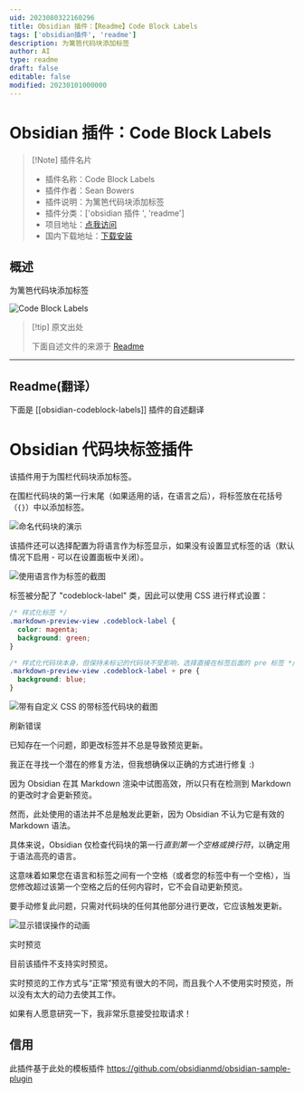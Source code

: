 ```yaml
---
uid: 2023080322160296
title: Obsidian 插件：【Readme】Code Block Labels
tags: ['obsidian插件', 'readme']
description: 为篱笆代码块添加标签
author: AI
type: readme
draft: false
editable: false
modified: 20230101000000
---
```


# Obsidian 插件：Code Block Labels

> [!Note] 插件名片
> - 插件名称：Code Block Labels
> - 插件作者：Sean Bowers
> - 插件说明：为篱笆代码块添加标签
> - 插件分类：['obsidian 插件 ', 'readme']
> - 项目地址：[点我访问](https://github.com/stbowers/obsidian-codeblock-labels)
> - 国内下载地址：[下载安装](https://pkmer.cn/products/plugin/pluginMarket/?obsidian-codeblock-labels)

## 概述

为篱笆代码块添加标签

![Code Block Labels](https://cdn.pkmer.cn/covers/obsidian-codeblock-labels.gif!pkmer)

> [!tip] 原文出处
>
>下面自述文件的来源于 [Readme](https://ghproxy.net/https://raw.githubusercontent.com/stbowers/obsidian-codeblock-labels/main/README.md)
>

---

## Readme(翻译）

下面是 [[obsidian-codeblock-labels]] 插件的自述翻译

# Obsidian 代码块标签插件

该插件用于为围栏代码块添加标签。

在围栏代码块的第一行末尾（如果适用的话，在语言之后），将标签放在花括号（`{}`）中以添加标签。

![命名代码块的演示](docs/demo.gif)

该插件还可以选择配置为将语言作为标签显示，如果没有设置显式标签的话（默认情况下启用 - 可以在设置面板中关闭）。

![使用语言作为标签的截图](docs/language-label.png)

标签被分配了 "codeblock-label" 类，因此可以使用 CSS 进行样式设置：

```css
/* 样式化标签 */
.markdown-preview-view .codeblock-label {
  color: magenta;
  background: green;
}

/* 样式化代码块本身，但保持未标记的代码块不受影响，选择直接在标签后面的 pre 标签 */
.markdown-preview-view .codeblock-label + pre {
  background: blue;
}
```

![带有自定义 CSS 的带标签代码块的截图](docs/custom-css.png)

刷新错误

已知存在一个问题，即更改标签并不总是导致预览更新。

我正在寻找一个潜在的修复方法，但我想确保以正确的方式进行修复 :)

因为 Obsidian 在其 Markdown 渲染中试图高效，所以只有在检测到 Markdown 的更改时才会更新预览。

然而，此处使用的语法并不总是触发此更新，因为 Obsidian 不认为它是有效的 Markdown 语法。

具体来说，Obsidian 仅检查代码块的第一行*直到第一个空格或换行符*，以确定用于语法高亮的语言。

这意味着如果您在语言和标签之间有一个空格（或者您的标签中有一个空格），当您修改超过该第一个空格之后的任何内容时，它不会自动更新预览。

要手动修复此问题，只需对代码块的任何其他部分进行更改，它应该触发更新。

![显示错误操作的动画](docs/refresh-bug.gif)

实时预览

目前该插件不支持实时预览。

实时预览的工作方式与“正常”预览有很大的不同，而且我个人不使用实时预览，所以没有太大的动力去使其工作。

如果有人愿意研究一下，我非常乐意接受拉取请求！

## 信用

此插件基于此处的模板插件 <https://github.com/obsidianmd/obsidian-sample-plugin>
